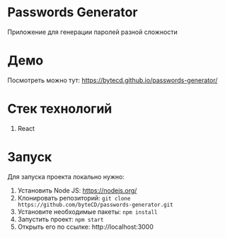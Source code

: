 # Passwords Generator
Приложение для генерации паролей разной сложности
# Демо
Посмотреть можно тут: https://bytecd.github.io/passwords-generator/
# Стек технологий
1. React
# Запуск
Для запуска проекта локально нужно:
1. Установить Node JS: https://nodejs.org/
2. Клонировать репозиторий: `git clone https://github.com/byteCD/passwords-generator.git`
3. Установите необходимые пакеты: `npm install`
4. Запустить проект: `npm start`
5. Открыть его по ссылке: http://localhost:3000 
